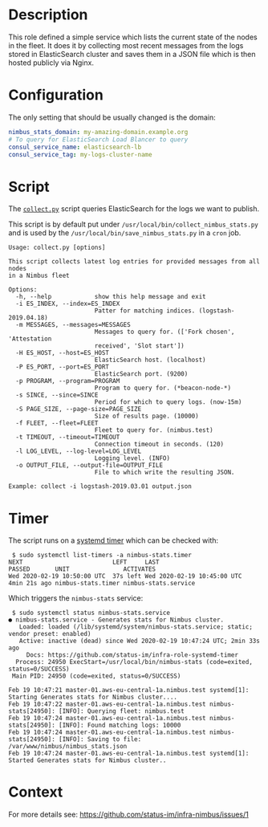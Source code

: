 # Description

This role defined a simple service which lists the current state of the nodes in the fleet. It does it by collecting most recent messages from the logs stored in ElasticSearch cluster and saves them in a JSON file which is then hosted publicly via Nginx.

# Configuration

The only setting that should be usually changed is the domain:
```yaml
nimbus_stats_domain: my-amazing-domain.example.org
# To query for ElasticSearch Load Blancer to query
consul_service_name: elasticsearch-lb
consul_service_tag: my-logs-cluster-name
```

# Script

The [`collect.py`](./files/collect.py`) script queries ElasticSearch for the logs we want to publish.

This script is by default put under `/usr/local/bin/collect_nimbus_stats.py` and is used by the `/usr/local/bin/save_nimbus_stats.py` in a `cron` job.
```
Usage: collect.py [options]

This script collects latest log entries for provided messages from all nodes
in a Nimbus fleet

Options:
  -h, --help            show this help message and exit
  -i ES_INDEX, --index=ES_INDEX
                        Patter for matching indices. (logstash-2019.04.18)
  -m MESSAGES, --messages=MESSAGES
                        Messages to query for. (['Fork chosen', 'Attestation
                        received', 'Slot start'])
  -H ES_HOST, --host=ES_HOST
                        ElasticSearch host. (localhost)
  -P ES_PORT, --port=ES_PORT
                        ElasticSearch port. (9200)
  -p PROGRAM, --program=PROGRAM
                        Program to query for. (*beacon-node-*)
  -s SINCE, --since=SINCE
                        Period for which to query logs. (now-15m)
  -S PAGE_SIZE, --page-size=PAGE_SIZE
                        Size of results page. (10000)
  -f FLEET, --fleet=FLEET
                        Fleet to query for. (nimbus.test)
  -t TIMEOUT, --timeout=TIMEOUT
                        Connection timeout in seconds. (120)
  -l LOG_LEVEL, --log-level=LOG_LEVEL
                        Logging level. (INFO)
  -o OUTPUT_FILE, --output-file=OUTPUT_FILE
                        File to which write the resulting JSON.

Example: collect -i logstash-2019.03.01 output.json
```

# Timer

The script runs on a [systemd timer](https://github.com/status-im/infra-role-systemd-timer) which can be checked with:
```
 $ sudo systemctl list-timers -a nimbus-stats.timer
NEXT                         LEFT     LAST                         PASSED       UNIT               ACTIVATES
Wed 2020-02-19 10:50:00 UTC  37s left Wed 2020-02-19 10:45:00 UTC  4min 21s ago nimbus-stats.timer nimbus-stats.service
```
Which triggers the `nimbus-stats` service:
```
 $ sudo systemctl status nimbus-stats.service    
● nimbus-stats.service - Generates stats for Nimbus cluster.
   Loaded: loaded (/lib/systemd/system/nimbus-stats.service; static; vendor preset: enabled)
   Active: inactive (dead) since Wed 2020-02-19 10:47:24 UTC; 2min 33s ago
     Docs: https://github.com/status-im/infra-role-systemd-timer
  Process: 24950 ExecStart=/usr/local/bin/nimbus-stats (code=exited, status=0/SUCCESS)
 Main PID: 24950 (code=exited, status=0/SUCCESS)

Feb 19 10:47:21 master-01.aws-eu-central-1a.nimbus.test systemd[1]: Starting Generates stats for Nimbus cluster....
Feb 19 10:47:22 master-01.aws-eu-central-1a.nimbus.test nimbus-stats[24950]: [INFO]: Querying fleet: nimbus.test
Feb 19 10:47:24 master-01.aws-eu-central-1a.nimbus.test nimbus-stats[24950]: [INFO]: Found matching logs: 10000
Feb 19 10:47:24 master-01.aws-eu-central-1a.nimbus.test nimbus-stats[24950]: [INFO]: Saving to file: /var/www/nimbus/nimbus_stats.json
Feb 19 10:47:24 master-01.aws-eu-central-1a.nimbus.test systemd[1]: Started Generates stats for Nimbus cluster..
```

# Context

For more details see: https://github.com/status-im/infra-nimbus/issues/1
